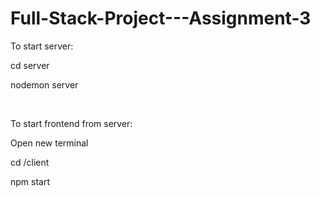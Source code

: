 # Full-Stack-Project---Assignment-3
To start server: 
  <p>cd server</p>
  <p>nodemon server</p>

  <br/>

<p>To start frontend from server:</p>
  <p>Open new terminal</p>
  <p>cd /client</p>
  <p>npm start</p>
  
  

